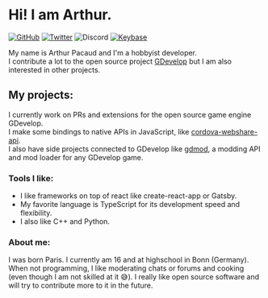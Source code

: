 # Hi! I am Arthur.

[![GitHub](https://img.shields.io/github/followers/arthuro555.svg?style=social&label=Follow&maxAge=2592000)](https://github.com/arthuro555)
[![Twitter](https://img.shields.io/twitter/follow/arthuro555?label=Follow&style=social)](https://twitter.com/arthuro555)
![Discord](https://img.shields.io/static/v1?message=arthuro555%239738&label=&logo=discord&logoColor=ffffff&color=7389D8&labelColor=6A7EC2)
[![Keybase](https://img.shields.io/keybase/pgp/arthuro555)](https://keybase.io/arthuro555)  

My name is Arthur Pacaud and I'm a hobbyist developer.  
I contribute a lot to the open source project [GDevelop](https://github.com/4ian/GDevelop) but I am also interested in other projects.

## My projects:
I currently work on PRs and extensions for the open source game engine GDevelop.  
I make some bindings to native APIs in JavaScript, like [cordova-webshare-api](https://github.com/arthuro555/cordova-webshare-api).  
I also have side projects connected to GDevelop like [gdmod](https://github.com/arthuro555/gdmod), a modding API and mod loader for any GDevelop game.

### Tools I like:
- I like frameworks on top of react like create-react-app or Gatsby.
- My favorite language is TypeScript for its development speed and flexibility.
- I also like C++ and Python.

### About me:
I was born Paris. I currently am 16 and at highschool in Bonn (Germany).
When not programming, I like moderating chats or forums and cooking (even though I am not skilled at it 😅).
I really like open source software and will try to contribute more to it in the future.
